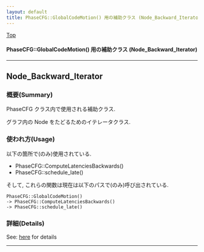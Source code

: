 ```yaml
---
layout: default
title: PhaseCFG::GlobalCodeMotion() 用の補助クラス (Node_Backward_Iterator) 
---
```

[Top](../index.html)

#### PhaseCFG::GlobalCodeMotion() 用の補助クラス (Node_Backward_Iterator) 



---
## <a name="no5sn5afzH" id="no5sn5afzH">Node_Backward_Iterator</a>

### 概要(Summary)
PhaseCFG クラス内で使用される補助クラス.

グラフ内の Node をたどるためのイテレータクラス.

### 使われ方(Usage)
以下の箇所で(のみ)使用されている.

* PhaseCFG::ComputeLatenciesBackwards()
* PhaseCFG::schedule_late()

そして, これらの関数は現在は以下のパスで(のみ)呼び出されている.

```
PhaseCFG::GlobalCodeMotion()
-> PhaseCFG::ComputeLatenciesBackwards()
-> PhaseCFG::schedule_late()
```




### 詳細(Details)
See: [here](../doxygen/classNode__Backward__Iterator.html) for details

---
